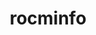 ---
title: "rocminfo"
layout: cache
categories: [package, develop-2023-10-29]
meta: {"versions": ["5.4.3", "5.5.1", "5.6.1"], "compilers": ["gcc@=11.1.0", "gcc@=11.3.0", "gcc@=11.4.0"], "oss": ["ubuntu20.04", "ubuntu22.04"], "platforms": ["linux"], "targets": ["x86_64_v3"], "stacks": ["e4s", "gpu-tests", "ml-linux-x86_64-rocm", "root"], "num_specs": 8, "num_specs_by_stack": {"root": 8, "gpu-tests": 1, "e4s": 3, "ml-linux-x86_64-rocm": 4}}
spec_details: [{"hash": "yqevra2xtrwzbpgdnyolvvsubzvusaim", "compiler": "gcc@=11.1.0", "versions": ["5.6.1"], "os": "ubuntu20.04", "platform": "linux", "target": "x86_64_v3", "variants": ["build_system=cmake", "build_type=Release", "generator=make", "~ipo"], "stacks": ["root", "gpu-tests"], "size": "-", "tarball": "https://binaries.spack.io/releases/develop-2023-10-29/build_cache/linux-ubuntu20.04-x86_64_v3/gcc-11.1.0/rocminfo-5.6.1/linux-ubuntu20.04-x86_64_v3-gcc-11.1.0-rocminfo-5.6.1-yqevra2xtrwzbpgdnyolvvsubzvusaim.spack"}, {"hash": "5qnrd5j6bslzfolccy6nn43hkwhoaikz", "compiler": "gcc@=11.4.0", "versions": ["5.6.1"], "os": "ubuntu20.04", "platform": "linux", "target": "x86_64_v3", "variants": ["build_system=cmake", "build_type=Release", "generator=make", "~ipo"], "stacks": ["root", "e4s"], "size": "-", "tarball": "https://binaries.spack.io/releases/develop-2023-10-29/build_cache/linux-ubuntu20.04-x86_64_v3/gcc-11.4.0/rocminfo-5.6.1/linux-ubuntu20.04-x86_64_v3-gcc-11.4.0-rocminfo-5.6.1-5qnrd5j6bslzfolccy6nn43hkwhoaikz.spack"}, {"hash": "ekhuoxzwvfuqwuqomyx4xyvx6ursp7ts", "compiler": "gcc@=11.4.0", "versions": ["5.4.3"], "os": "ubuntu20.04", "platform": "linux", "target": "x86_64_v3", "variants": ["build_system=cmake", "build_type=Release", "generator=make", "~ipo"], "stacks": ["root", "e4s"], "size": "-", "tarball": "https://binaries.spack.io/releases/develop-2023-10-29/build_cache/linux-ubuntu20.04-x86_64_v3/gcc-11.4.0/rocminfo-5.4.3/linux-ubuntu20.04-x86_64_v3-gcc-11.4.0-rocminfo-5.4.3-ekhuoxzwvfuqwuqomyx4xyvx6ursp7ts.spack"}, {"hash": "t3ulcwnm2s3qpodp2vp3nn4aisl7uglv", "compiler": "gcc@=11.4.0", "versions": ["5.5.1"], "os": "ubuntu20.04", "platform": "linux", "target": "x86_64_v3", "variants": ["build_system=cmake", "build_type=Release", "generator=make", "~ipo"], "stacks": ["root", "e4s"], "size": "-", "tarball": "https://binaries.spack.io/releases/develop-2023-10-29/build_cache/linux-ubuntu20.04-x86_64_v3/gcc-11.4.0/rocminfo-5.5.1/linux-ubuntu20.04-x86_64_v3-gcc-11.4.0-rocminfo-5.5.1-t3ulcwnm2s3qpodp2vp3nn4aisl7uglv.spack"}, {"hash": "o2i5b65adfvghj4sxbqzi7gvggh52wmm", "compiler": "gcc@=11.3.0", "versions": ["5.6.1"], "os": "ubuntu22.04", "platform": "linux", "target": "x86_64_v3", "variants": ["build_system=cmake", "build_type=Release", "generator=make", "~ipo"], "stacks": ["root", "ml-linux-x86_64-rocm"], "size": "-", "tarball": "https://binaries.spack.io/releases/develop-2023-10-29/build_cache/linux-ubuntu22.04-x86_64_v3/gcc-11.3.0/rocminfo-5.6.1/linux-ubuntu22.04-x86_64_v3-gcc-11.3.0-rocminfo-5.6.1-o2i5b65adfvghj4sxbqzi7gvggh52wmm.spack"}, {"hash": "z76xgdlaqudf745grvfjge25uitrwo3g", "compiler": "gcc@=11.3.0", "versions": ["5.6.1"], "os": "ubuntu22.04", "platform": "linux", "target": "x86_64_v3", "variants": ["build_system=cmake", "build_type=Release", "generator=make", "~ipo"], "stacks": ["root", "ml-linux-x86_64-rocm"], "size": "-", "tarball": "https://binaries.spack.io/releases/develop-2023-10-29/build_cache/linux-ubuntu22.04-x86_64_v3/gcc-11.3.0/rocminfo-5.6.1/linux-ubuntu22.04-x86_64_v3-gcc-11.3.0-rocminfo-5.6.1-z76xgdlaqudf745grvfjge25uitrwo3g.spack"}, {"hash": "7jwx776v44mclf4gwwdxtjzlcxnjdmwg", "compiler": "gcc@=11.3.0", "versions": ["5.6.1"], "os": "ubuntu22.04", "platform": "linux", "target": "x86_64_v3", "variants": ["build_system=cmake", "build_type=Release", "generator=make", "~ipo"], "stacks": ["root", "ml-linux-x86_64-rocm"], "size": "-", "tarball": "https://binaries.spack.io/releases/develop-2023-10-29/build_cache/linux-ubuntu22.04-x86_64_v3/gcc-11.3.0/rocminfo-5.6.1/linux-ubuntu22.04-x86_64_v3-gcc-11.3.0-rocminfo-5.6.1-7jwx776v44mclf4gwwdxtjzlcxnjdmwg.spack"}, {"hash": "7tcrte76acqmz2qlr6ld6752w46xs6hv", "compiler": "gcc@=11.3.0", "versions": ["5.6.1"], "os": "ubuntu22.04", "platform": "linux", "target": "x86_64_v3", "variants": ["build_system=cmake", "build_type=Release", "generator=make", "~ipo"], "stacks": ["root", "ml-linux-x86_64-rocm"], "size": "-", "tarball": "https://binaries.spack.io/releases/develop-2023-10-29/build_cache/linux-ubuntu22.04-x86_64_v3/gcc-11.3.0/rocminfo-5.6.1/linux-ubuntu22.04-x86_64_v3-gcc-11.3.0-rocminfo-5.6.1-7tcrte76acqmz2qlr6ld6752w46xs6hv.spack"}]
---